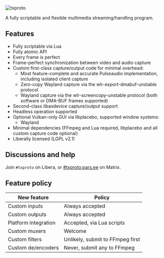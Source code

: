 ![txproto](./resources/logo.svg)

A fully scriptable and flexible multimedia streaming/handling program.

Features
--------
 * Fully scriptable via Lua
 * Fully atomic API
 * Every frame is perfect
 * Frame-perfect synchronization between video and audio capture
 * Custom first-class capture/output code for minimal overhead:
     * Most feature-complete and accurate Pulseaudio implementation, including isolated client capture
     * Zero-copy Wayland capture via the wlr-export-dmabuf-unstable protocol
     * Wayland capture via the wlr-screencopy-unstable protocol (both software or DMA-BUF frames supported)
 * Second-class libavdevice capture/output support
 * Headless operation supported
 * Optional Vulkan-only GUI via libplacebo, supported window systems:
     * Wayland
 * Minimal dependencies (FFmpeg and Lua required, libplacebo and all custom capture code optional)
 * Liberally licensed (LGPL v2.1)

Discussions and help
--------------------

Join `#txproto` on Libera, or [#txproto:pars.ee](https://matrix.to/#/#txproto:pars.ee) on Matrix.

Feature policy
--------------
| New feature          | Policy                                 |
|----------------------|----------------------------------------|
| Custom inputs        | Always accepted                        |
| Custom outputs       | Always accepted                        |
| Platform integration | Accepted, via Lua scripts              |
| Custom muxers        | Welcome                                |
| Custom filters       | Unlikely, submit to FFmpeg first       |
| Custom de/encoders   | Never, submit any to FFmpeg            |

